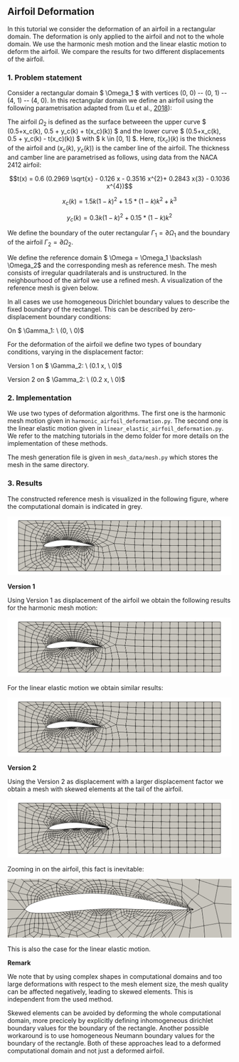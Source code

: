 ## Airfoil Deformation ##

In this tutorial we consider the deformation of an airfoil in a rectangular domain. 
The deformation is only applied to the airfoil and not to the whole domain.
We use the harmonic mesh motion and the linear elastic motion to deform the airfoil. We compare the results for two different displacements of the airfoil.

### 1. Problem statement

Consider a rectangular domain $ \Omega_1 $ with vertices (0, 0) -- (0, 1) -- (4, 1) -- (4, 0).
In this rectangular domain we define an airfoil using the following parametrisation adapted from (Lu et al., [2018](https://doi.org/10.1016/j.ast.2018.04.025)):

The airfoil $\Omega_2$ is defined as the surface betweeen the upper curve 
$ (0.5+x_c(k), 0.5 + y_c(k) + t(x_c)(k)) $ and the lower curve $ (0.5+x_c(k), 0.5 + y_c(k) - t(x_c)(k)) $ with $ k \in [0, 1] $. Here, $t(x_c)(k)$ is the thickness of the airfoil and $(x_c(k), \ y_c(k))$ is the camber line of the airfoil.
The thickness and camber line are parametrised as follows, using data from the NACA 2412 airfoil: 

$$t(x) = 0.6 (0.2969 \sqrt{x} - 0.126 x - 0.3516 x^{2}+ 0.2843 x{3} - 0.1036 x^{4})$$

$$x_c(k) = 1.5 k (1-k)^{2} + 1.5 * (1-k) k^{2} + k^{3}$$

$$y_c(k) = 0.3 k (1-k)^{2} + 0.15 * (1-k) k^{2}$$

We define the boundary of the outer rectangular $\Gamma_1 = \partial \Omega_1$ and the boundary of the airfoil $\Gamma_2 = \partial \Omega_2$.

We define the reference domain $ \Omega = \Omega_1 \backslash \Omega_2$ and the corresponding mesh as reference mesh.
The mesh consists of irregular quadrilaterals and is unstructured. In the neighbourhood of the airfoil we use a refined mesh.
A visualization of the reference mesh is given below.

In all cases we use homogeneous Dirichlet boundary values to describe the fixed boundary of the rectangel. This can be described by zero-displacement boundary conditions:

On $ \Gamma_1: \ (0, \ 0)$

For the deformation of the airfoil we define two types of boundary conditions, varying in the displacement factor:

Version 1 on $ \Gamma_2: \ (0.1 x, \ 0)$

Version 2 on $ \Gamma_2: \ (0.2 x, \ 0)$

### 2. Implementation

We use two types of deformation algorithms. The first one is the harmonic mesh motion given in ```harmonic_airfoil_deformation.py```. The second one is the linear elastic motion given in ```linear_elastic_airfoil_deformation.py```. We refer to the matching tutorials in the demo folder for more details on the implementation of these methods.

The mesh generation file is given in ```mesh_data/mesh.py``` which stores the mesh in the same directory.

### 3. Results

The constructed reference mesh is visualized in the following figure, where the computational domain is indicated in grey.

![Reference mesh](mesh_data/reference_mesh.png)

**Version 1**

Using Version 1 as displacement of the airfoil we obtain the following results for the harmonic mesh motion:

![Harmonic mesh motion](mesh_data/harmonic_working.png)

For the linear elastic motion we obtain similar results:

![Linear elastic motion](mesh_data/linear_working.png)


**Version 2**

Using the Version 2 as displacement with a larger displacement factor we obtain a mesh with skewed elements at the tail of the airfoil.

![Harmonic mesh motion](mesh_data/harmonic_skewed.png)

Zooming in on the airfoil, this fact is inevitable:

![Harmonic mesh motion](mesh_data/harmonic_skewed_zoom.png)

This is also the case for the linear elastic motion.

**Remark**

We note that by using complex shapes in computational domains and too large deformations with respect to the mesh element size, the mesh quality can be affected negatively, leading to skewed elements. This is independent from the used method.

Skewed elements can be avoided by deforming the whole computational domain, more precicely by explicitly defining inhomogeneous dirichlet boundary values for the boundary of the rectangle. Another possible workaround is to use homogeneous Neumann boundary values for the boundary of the rectangle. Both of these approaches lead to a deformed computational domain and not just a deformed airfoil.


